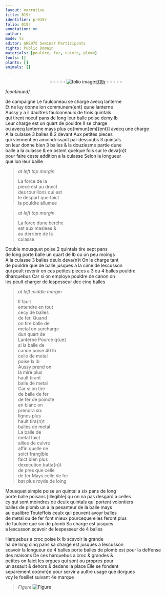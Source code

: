 ```yaml
---
layout: narrative
title: 019r
identifier: p-019r
folio: 019r
annotation: no
author:
mode: tc
editor: GR8975 Seminar Participants
rights: Public Domain
materials: [pouldre, fer, cuivre, plomb]
tools: []
plants: []
animals: []
---
```


<div class="folio" align="center">- - - - - <a href="http://gallica.bnf.fr/ark:/12148/btv1b10500001g/f43.image" target="_blank"><img src="https://cu-mkp.github.io/2017-workshop-edition/assets/photo-icon.png" alt="folio image: " style="display:inline-block; margin-bottom:-3px;"/>019r</a> - - - - - </div>  
 
*[continued]*
  
 de campaigne Le faulconeau se charge avecq lanterne<br/> Et ne luy donne lon communem{ent} qune lanterne<br/> Aussy y a il daultres faulconeaulx de trois <span class="ms">quintal</span>s<br/> qui tirent noeuf <span class="ms">pan</span>s de long leur balle poise demy lb<br/> Leur charge est un quart de <span class="m">pouldre</span> Il se charge<br/> ou avecq lanterne mays plus co{mmun}em[{ent}] avecq une charge<br/> A la culasse 3 balles & 2 devant Aux petites pieces<br/> qui viennent en amoindrissant par dessoubs 3 <span class="ms">quintal</span>s<br/> on leur donne bien 3 balles & la douziesme partie dune<br/> balle a la culasse & en ostent quelque fois sur le deva{n}t<br/> pour faire ceste addition a la culasse Selon la longueur<br/> que lon leur baille
 
> *at left top margin*
> 
> 
>   La force de la<br/> piece est au droict<br/> des tourillons qui est<br/> le despart que faict<br/> la <span class="m">pouldre</span> allumee
 
> *at left top margin*
> 
> 
>   La force dune berche<br/> est aux maslees &<br/> au derriere de la<br/> culasse
 
 Double mousquet poise 2 <span class="ms">quintal</span>s tire sept <span class="ms">pan</span>s<br/> de long porte balle un quart de lb ou un peu moings<br/> A la culasse 3 balles deulx deva{n}t On le charge tant<br/> de <span class="m">pouldre</span> que de balle jusques a la cime de lescusson<br/> qui peult revenir en ces petites pieces a <span class="add">3 ou</span> 4 balles <span class="m">pouldre</span><br/> dharquebus Car si on employe <span class="m">pouldre</span> de canon on<br/> les peult charger de lespesseur de<span class="del">c</span> cinq balles
 
> *at left middle margin*
> 
> 
>   Il fault<br/> entendre en tout<br/> cecy de balles<br/> de <span class="m">fer</span>. Quand<br/> on tire balle de<br/> metal on surcharge<br/> dun quart de<br/> Lanterne Pource q{ue}<br/> si la balle de<br/> canon poise 40 lb<br/> celle de metal<br/> poise lx lb<br/> Aussy prend on<br/> la mire plus<br/> hault tirant<br/> balle de metal<br/> Car si on tire<br/> de balle de <span class="m">fer</span><br/> de <span class="m">fer</span> de poincte<br/> en blanc on<br/> prendra six<br/> lignes plus<br/> hault tira{n}t<br/> balles de metal<br/> La balle de<br/> metal <span class="del">faict</span><br/> alliee de <span class="m">cuivre</span><br/> affin quelle ne<br/> soict frangible<br/> faict bien plus<br/> dexecution batta{n}t<br/> de pres que celle<br/> de <span class="m">fer</span> Mays celle de fer<br/> bat plus royde de loing
 
 Mousquet simple poise un <span class="ms">quintal</span> a six <span class="ms">pan</span>s de long<br/> <span class="del">porte balle poisans [illegible] qu</span> on na pas desgard a celles<br/> cy qui sont moindres de deulx <span class="ms">quintal</span>s qui portent volontiers<br/> balles de <span class="m">plomb</span> <span class="del">un</span> a la pesanteur de la balle mays<br/> au qualibre Touteffois ceulx qui peuvent avoyr balles<br/> de metal ou de <span class="m">fer</span> font mieux pourceque elles feront plus<br/> de faulcee que six de <span class="m">plomb</span> Sa charge est jusques<br/> a lescusson scavoir de lespesseur de 4 balles
 
 Harquebus a croc poise lx <span class="ms">lb</span> scavoir la grande<br/> ha de long cinq <span class="ms">pan</span>s sa charge est jusques a lescusson<br/> scavoir <span class="add">la longueur de</span> 4 balles porte balles de <span class="m">plomb</span> est pour la deffense<br/> des maisons De ces harquebus a croc & grandes &<br/> petites on faict les orgues qui sont <span class="del">ou</span> propres pour<br/> un assault & dehors & dedans la place Elle se fondent<br/> separement co{mm}e pour servir a aultre usage que dorgues<br/> voy le foeillet suivant 4e marque 
> *Figure*
> <a href="https://drive.google.com/open?id=0B9-oNrvWdlO5WWY3VjdlVktqZVk" target="_blank"><img src="https://cu-mkp.github.io/GR8975-edition/assets/photo-icon.png" alt="Figure" style="display:inline-block; margin-bottom:-3px;"/></a>
 
 
